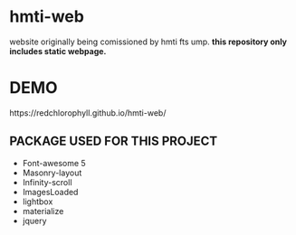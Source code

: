 # hmti-web

<p>website originally being comissioned by hmti fts ump. <b>this repository only includes static webpage.</b></p>
<h1>DEMO</h1>
https://redchlorophyll.github.io/hmti-web/

<h2>PACKAGE USED FOR THIS PROJECT</h2>

<ul>
  <li>Font-awesome 5</li>
  <li>Masonry-layout</li>
  <li>Infinity-scroll</li>
  <li>ImagesLoaded</li>
  <li>lightbox</li>
  <li>materialize</li>
  <li>jquery</li>
</ul>
